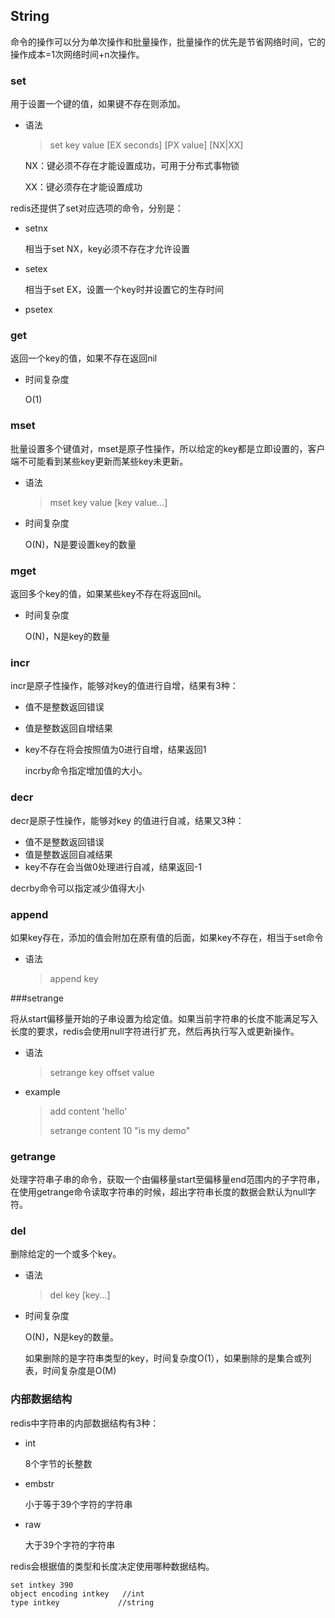 ## String

命令的操作可以分为单次操作和批量操作，批量操作的优先是节省网络时间，它的操作成本=1次网络时间+n次操作。



### set

用于设置一个键的值，如果键不存在则添加。

- 语法

  > set key value \[EX seconds] \[PX value]  [NX|XX]

  NX：键必须不存在才能设置成功，可用于分布式事物锁

  XX：键必须存在才能设置成功

redis还提供了set对应选项的命令，分别是：

- setnx

  相当于set NX，key必须不存在才允许设置

- setex

  相当于set EX，设置一个key时并设置它的生存时间

- psetex



### get

返回一个key的值，如果不存在返回nil

- 时间复杂度

  O(1)



### mset

批量设置多个键值对，mset是原子性操作，所以给定的key都是立即设置的，客户端不可能看到某些key更新而某些key未更新。

- 语法

  > mset key value [key value...]

- 时间复杂度

  O(N)，N是要设置key的数量



### mget

返回多个key的值，如果某些key不存在将返回nil。

- 时间复杂度

  O(N)，N是key的数量



### incr

incr是原子性操作，能够对key的值进行自增，结果有3种：

- 值不是整数返回错误
- 值是整数返回自增结果
- key不存在将会按照值为0进行自增，结果返回1

  incrby命令指定增加值的大小。



### decr

decr是原子性操作，能够对key 的值进行自减，结果又3种：

- 值不是整数返回错误
- 值是整数返回自减结果
- key不存在会当做0处理进行自减，结果返回-1

decrby命令可以指定减少值得大小



### append

如果key存在，添加的值会附加在原有值的后面，如果key不存在，相当于set命令

- 语法

  > append key



###setrange

将从start偏移量开始的子串设置为给定值。如果当前字符串的长度不能满足写入长度的要求，redis会使用null字符进行扩充，然后再执行写入或更新操作。

- 语法

  > setrange  key  offset  value

- example

  > add  content  'hello'
  >
  > setrange  content  10  "is my demo"



### getrange

处理字符串子串的命令，获取一个由偏移量start至偏移量end范围内的子字符串，在使用getrange命令读取字符串的时候，超出字符串长度的数据会默认为null字符。



### del

删除给定的一个或多个key。

- 语法

  > del key [key...]

- 时间复杂度

  O(N)，N是key的数量。

  如果删除的是字符串类型的key，时间复杂度O(1），如果删除的是集合或列表，时间复杂度是O(M)



### 内部数据结构

redis中字符串的内部数据结构有3种：

- int

  8个字节的长整数

- embstr

  小于等于39个字符的字符串

- raw

  大于39个字符的字符串

redis会根据值的类型和长度决定使用哪种数据结构。

```
set intkey 390
object encoding intkey	 //int
type intkey 			//string
```



